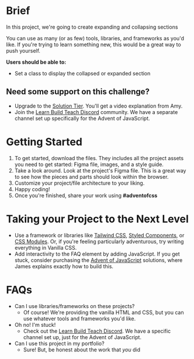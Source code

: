 # Brief

In this project, we're going to create expanding and collapsing sections

You can use as many (or as few) tools, libraries, and frameworks as you'd like. If you're trying to learn something new, this would be a great way to push yourself.

**Users should be able to:**

- Set a class to display the collapsed or expanded section

## **Need some support on this challenge?**

- Upgrade to the [Solution Tier](http://adventofcss.com). You'll get a video explanation from Amy.
- Join the [Learn Build Teach Discord](http://learnbuildteach.com) community. We have a separate channel set up specifically for the Advent of JavaScript.

# **Getting Started**

1. To get started, download the files. They includes all the project assets you need to get started: Figma file, images, and a style guide.
2. Take a look around. Look at the project's Figma file. This is a great way to see how the pieces and parts should look within the browser.
3. Customize your project/file architecture to your liking.
4. Happy coding!
5. Once you're finished, share your work using **#adventofcss**

# Taking your Project to the Next Level

- Use a framework or libraries like [Tailwind CSS](https://tailwindcss.com/), [Styled Components](https://styled-components.com/), or [CSS Modules](https://github.com/css-modules/css-modules). Or, if you're feeling particularly adventurous, try writing everything in Vanilla CSS.
- Add interactivity to the FAQ element by adding JavaScript. If you get stuck, consider purchasing the [Advent of JavaScript](http://adventofjavascript.com) solutions, where James explains exactly how to build this.

# FAQs

- Can I use libraries/frameworks on these projects?
  - Of course! We're providing the vanilla HTML and CSS, but you can use whatever tools and frameworks you'd like.
- Oh no! I'm stuck!
  - Check out the [Learn Build Teach Discord](https://click.convertkit-mail.com/e5u4nz4nq7a0umqw04a8/7qh7h2u0werknxhz/aHR0cDovL2xlYXJuYnVpbGR0ZWFjaC5jb20v). We have a specific channel set up, just for the Advent of JavaScript.
- Can I use this project in my portfolio?
  - Sure! But, be honest about the work that *you* did
